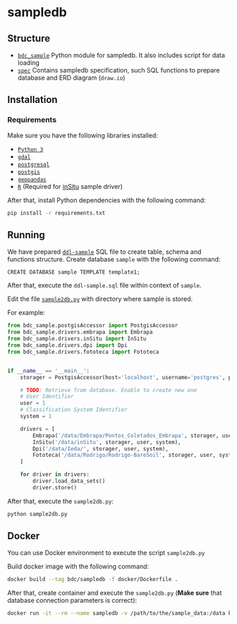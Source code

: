 # sampledb

## Structure

- [`bdc_sample`](./bdc_sample) Python module for sampledb. It also includes script for data loading
- [`spec`](./spec) Contains sampledb specification, such SQL functions to prepare database and ERD diagram (`draw.io`)

## Installation

### Requirements

Make sure you have the following libraries installed:

- [`Python 3`](https://www.python.org/)
- [`gdal`](https://gdal.org/)
- [`postgresql`](https://www.postgresql.org/download/)
- [`postgis`](https://postgis.net/)
- [`geopandas`](http://geopandas.org/)
- [`R`](https://www.r-project.org/) (Required for [inSitu](https://github.com/e-sensing/inSitu) sample driver)

After that, install Python dependencies with the following command:

```bash
pip install -r requirements.txt
```

## Running

We have prepared [`ddl-sample`](./spec/ddl-samples.sql) SQL file to create table, schema and functions structure.
Create database `sample` with the following command:

```psql
CREATE DATABASE sample TEMPLATE template1;
```

After that, execute the `ddl-sample.sql` file within context of `sample`.

Edit the file [`sample2db.py`](./examples/sample2db.py) with directory where sample is stored.

For example:

```python
from bdc_sample.postgisAccessor import PostgisAccessor
from bdc_sample.drivers.embrapa import Embrapa
from bdc_sample.drivers.inSitu import InSitu
from bdc_sample.drivers.dpi import Dpi
from bdc_sample.drivers.fototeca import Fototeca


if __name__ == '__main__':
    storager = PostgisAccessor(host='localhost', username='postgres', password='postgres', database='amostras')

    # TODO: Retrieve from database. Enable to create new one
    # User Identifier
    user = 1
    # Classification System Identifier
    system = 1

    drivers = [
        Embrapa('/data/Embrapa/Pontos_Coletados_Embrapa', storager, user, system),
        InSitu('/data/inSitu', storager, user, system),
        Dpi('/data/Ieda/', storager, user, system),
        Fototeca('/data/Rodrigo/Rodrigo-BareSoil', storager, user, system)
    ]

    for driver in drivers:
        driver.load_data_sets()
        driver.store()
```

After that, execute the `sample2db.py`:

```bash
python sample2db.py
```

## Docker

You can use Docker environment to execute the script `sample2db.py`

Build docker image with the following command:

```bash
docker build --tag bdc/sampledb -f docker/Dockerfile .
```

After that, create container and execute the `sample2db.py` (**Make sure** that database connection parameters is correct):

```bash
docker run -it --rm --name sampledb -v /path/to/the/sample_data:/data bdc/sample python examples/sample2db.py
```